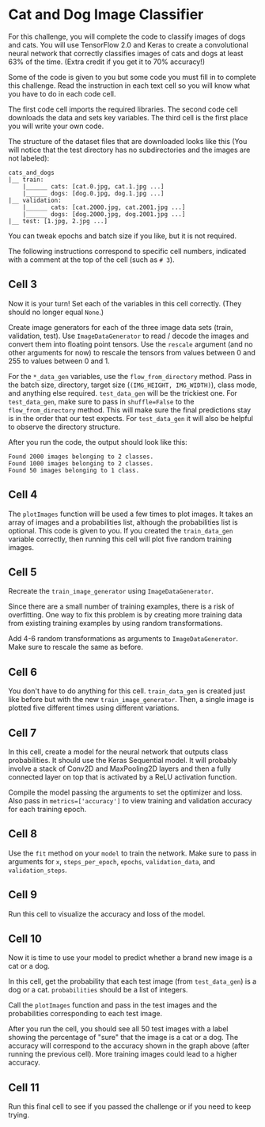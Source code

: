 <h1> Cat and Dog Image Classifier </h1>
<div><section id="instructions">
<p>For this challenge, you will complete the code  to classify images of dogs and cats. You will use TensorFlow 2.0 and Keras to create a convolutional neural network that correctly classifies images of cats and dogs at least 63% of the time. (Extra credit if you get it to 70% accuracy!)</p>
<p>Some of the code is given to you but some code you must fill in to complete this challenge. Read the instruction in each text cell so you will know what you have to do in each code cell.</p>
<p>The first code cell imports the required libraries. The second code cell downloads the data and sets key variables. The third cell is the first place you will write your own code.</p>
<p>The structure of the dataset files that are downloaded looks like this (You will notice that the test directory has no subdirectories and the images are not labeled):</p>
<pre class="language-py" tabindex="0" role="region" aria-label="ejemplo de código de python"><code class="language-py">cats_and_dogs
<span class="token operator">|</span>__ train<span class="token punctuation">:</span>
    <span class="token operator">|</span>______ cats<span class="token punctuation">:</span> <span class="token punctuation">[</span>cat<span class="token punctuation">.</span><span class="token number">0</span><span class="token punctuation">.</span>jpg<span class="token punctuation">,</span> cat<span class="token punctuation">.</span><span class="token number">1</span><span class="token punctuation">.</span>jpg <span class="token punctuation">.</span><span class="token punctuation">.</span><span class="token punctuation">.</span><span class="token punctuation">]</span>
    <span class="token operator">|</span>______ dogs<span class="token punctuation">:</span> <span class="token punctuation">[</span>dog<span class="token punctuation">.</span><span class="token number">0</span><span class="token punctuation">.</span>jpg<span class="token punctuation">,</span> dog<span class="token punctuation">.</span><span class="token number">1</span><span class="token punctuation">.</span>jpg <span class="token punctuation">.</span><span class="token punctuation">.</span><span class="token punctuation">.</span><span class="token punctuation">]</span>
<span class="token operator">|</span>__ validation<span class="token punctuation">:</span>
    <span class="token operator">|</span>______ cats<span class="token punctuation">:</span> <span class="token punctuation">[</span>cat<span class="token punctuation">.</span><span class="token number">2000</span><span class="token punctuation">.</span>jpg<span class="token punctuation">,</span> cat<span class="token punctuation">.</span><span class="token number">2001</span><span class="token punctuation">.</span>jpg <span class="token punctuation">.</span><span class="token punctuation">.</span><span class="token punctuation">.</span><span class="token punctuation">]</span>
    <span class="token operator">|</span>______ dogs<span class="token punctuation">:</span> <span class="token punctuation">[</span>dog<span class="token punctuation">.</span><span class="token number">2000</span><span class="token punctuation">.</span>jpg<span class="token punctuation">,</span> dog<span class="token punctuation">.</span><span class="token number">2001</span><span class="token punctuation">.</span>jpg <span class="token punctuation">.</span><span class="token punctuation">.</span><span class="token punctuation">.</span><span class="token punctuation">]</span>
<span class="token operator">|</span>__ test<span class="token punctuation">:</span> <span class="token punctuation">[</span><span class="token number">1</span><span class="token punctuation">.</span>jpg<span class="token punctuation">,</span> <span class="token number">2</span><span class="token punctuation">.</span>jpg <span class="token punctuation">.</span><span class="token punctuation">.</span><span class="token punctuation">.</span><span class="token punctuation">]</span>
</code></pre>
<p>You can tweak epochs and batch size if you like, but it is not required.</p>
<p>The following instructions correspond to specific cell numbers, indicated with a comment at the top of the cell (such as <code># 3</code>).</p>
<h2>Cell 3</h2>
<p>Now it is your turn! Set each of the variables in this cell correctly. (They should no longer equal <code>None</code>.)</p>
<p>Create image generators for each of the three image data sets (train, validation, test). Use <code>ImageDataGenerator</code> to read / decode the images and convert them into floating point tensors. Use the <code>rescale</code> argument (and no other arguments for now) to rescale the tensors from values between 0 and 255 to values between 0 and 1.</p>
<p>For the <code>*_data_gen</code> variables, use the <code>flow_from_directory</code> method. Pass in the batch size, directory, target size (<code>(IMG_HEIGHT, IMG_WIDTH)</code>), class mode, and anything else required. <code>test_data_gen</code> will be the trickiest one. For <code>test_data_gen</code>, make sure to pass in <code>shuffle=False</code> to the <code>flow_from_directory</code> method. This will make sure the final predictions stay is in the order that our test expects. For <code>test_data_gen</code> it will also be helpful to observe the directory structure.</p>
<p>After you run the code, the output should look like this:</p>
<pre class="language-py" tabindex="0" role="region" aria-label="ejemplo de código de python"><code class="language-py">Found <span class="token number">2000</span> images belonging to <span class="token number">2</span> classes<span class="token punctuation">.</span>
Found <span class="token number">1000</span> images belonging to <span class="token number">2</span> classes<span class="token punctuation">.</span>
Found <span class="token number">50</span> images belonging to <span class="token number">1</span> <span class="token keyword">class</span><span class="token punctuation">.</span>
</code></pre>
<h2>Cell 4</h2>
<p>The <code>plotImages</code> function will be used a few times to plot images. It takes an array of images and a probabilities list, although the probabilities list is optional. This code is given to you. If you created the <code>train_data_gen</code> variable correctly, then running this cell will plot five random training images.</p>
<h2>Cell 5</h2>
<p>Recreate the <code>train_image_generator</code> using <code>ImageDataGenerator</code>.</p>
<p>Since there are a small number of training examples, there is a risk of overfitting. One way to fix this problem is by creating more training data from existing training examples by using random transformations.</p>
<p>Add 4-6 random transformations as arguments to&nbsp;<code>ImageDataGenerator</code>. Make sure to rescale the same as before.</p>
<h2>Cell 6</h2>
<p>You don't have to do anything for this cell. <code>train_data_gen</code> is created just like before but with the new <code>train_image_generator</code>. Then, a single image is plotted five different times using different variations.</p>
<h2>Cell 7</h2>
<p>In this cell, create a model for the neural network that outputs class probabilities. It should use the Keras Sequential model. It will probably involve a stack of Conv2D and MaxPooling2D layers and then a fully connected layer on top that is activated by a ReLU activation function.</p>
<p>Compile the model passing the arguments to set the optimizer and loss. Also pass in <code>metrics=['accuracy']</code> to view training and validation accuracy for each training epoch.</p>
<h2>Cell 8</h2>
<p>Use the <code>fit</code> method on your <code>model</code> to train the network. Make sure to pass in arguments for <code>x</code>, <code>steps_per_epoch</code>, <code>epochs</code>, <code>validation_data</code>, and <code>validation_steps</code>.</p>
<h2>Cell 9</h2>
<p>Run this cell to visualize the accuracy and loss of the model.</p>
<h2>Cell 10</h2>
<p>Now it is time to use your model to predict whether a brand new image is a cat or a dog.</p>
<p>In this cell, get the probability that each test image (from <code>test_data_gen</code>) is a dog or a cat. <code>probabilities</code> should be a list of integers.</p>
<p>Call the <code>plotImages</code> function and pass in the test images and the probabilities corresponding to each test image.</p>
<p>After you run the cell, you should see all 50 test images with a label showing the percentage of "sure" that the image is a cat or a dog. The accuracy will correspond to the accuracy shown in the graph above (after running the previous cell). More training images could lead to a higher accuracy.</p>
<h2>Cell 11</h2>
<p>Run this final cell to see if you passed the challenge or if you need to keep trying.</p>
</section></div>
